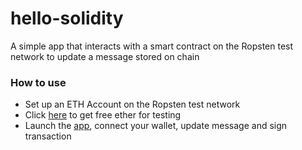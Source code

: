 # hello-solidity
A simple app that interacts with a smart contract on the Ropsten test network to update a message stored on chain



### How to use
- Set up an ETH Account on the Ropsten test network
- Click <a href="https://faucet.egorfine.com/">here</a> to get free ether for testing
- Launch the <a href="https://kishi-hello-solidity.netlify.app/">app</a>, connect your wallet, update message and sign transaction
